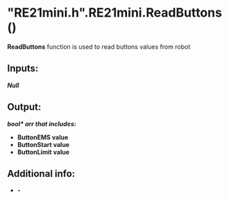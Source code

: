 <h1> "RE21mini.h".RE21mini.ReadButtons()  </h1>
  
<strong>ReadButtons</strong> function is used to read buttons values from robot  
  
<h2><strong> Inputs: </strong></h2>  
<strong><em>Null</em></strong>
  
<h2><strong> Output: </strong></h2>
<strong><em>bool* arr that includes:</em></strong> 
<ul>
  <li><strong>ButtonEMS value</strong></li> 
  <li><strong>ButtonStart value</strong></li>
  <li><strong>ButtonLimit value</strong></li>
</ul>

<h2><strong> Additional info: </strong></h2>
<ul>
<li><strong>-</strong></li>
</ul>
